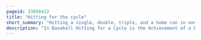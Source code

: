 ```yaml
---
pageid: 33056422
title: "Hitting for the cycle"
short_summary: "Hitting a single, double, triple, and a home run in one game of baseball"
description: "In Baseball Hitting for a Cycle is the Achievement of a Batter who hits a double a Triple and a Home Run in the same Game. Collecting the Hits in this Order is known as a natural Cycle. Cycles are rare in major League Baseball as they only occur 344 Times starting with curry Foley in 1882. The most recent Cycle in Mlb was accomplished by José Altuve of the Houston Astros on August 28, 2023."
---
```

